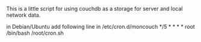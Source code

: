 This is a little script for using couchdb as a storage for server and local network data.

in Debian/Ubuntu add following line in /etc/cron.d/moncouch
*/5 * * * * root /bin/bash /root/cron.sh

